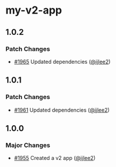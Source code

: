 # my-v2-app

## 1.0.2

### Patch Changes

- [#1965](https://github.com/ember-intl/ember-intl/pull/1965) Updated dependencies ([@ijlee2](https://github.com/ijlee2))

## 1.0.1

### Patch Changes

- [#1961](https://github.com/ember-intl/ember-intl/pull/1961) Updated dependencies ([@ijlee2](https://github.com/ijlee2))

## 1.0.0

### Major Changes

- [#1955](https://github.com/ember-intl/ember-intl/pull/1955) Created a v2 app ([@ijlee2](https://github.com/ijlee2))
